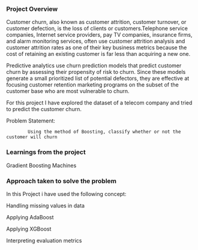 ### Project Overview

 Customer churn, also known as customer attrition, customer turnover, or customer defection, is the loss of clients or customers.Telephone service companies, Internet service providers, pay TV companies, insurance firms, and alarm monitoring services, often use customer attrition analysis and customer attrition rates as one of their key business metrics because the cost of retaining an existing customer is far less than acquiring a new one.

Predictive analytics use churn prediction models that predict customer churn by assessing their propensity of risk to churn. Since these models generate a small prioritized list of potential defectors, they are effective at focusing customer retention marketing programs on the subset of the customer base who are most vulnerable to churn.

For this project I have explored the dataset of a telecom company and tried to predict the customer churn.

Problem Statement:

            Using the method of Boosting, classify whether or not the customer will churn






### Learnings from the project

 Gradient Boosting Machines


### Approach taken to solve the problem

 In this Project i have used the following concept:

Handling missing values in data

Applying AdaBoost

Applying XGBoost

Interpreting evaluation metrics


